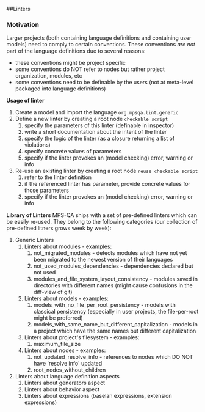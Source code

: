 ##Linters

### Motivation
Larger projects (both containing language definitions and containing user models) need to comply to certain conventions.
These conventions *are not* part of the language definitions due to several reasons:
- these conventions might be project specific 
- some conventions do NOT refer to nodes but rather project organization, modules, etc
- some conventions need to be definable by the users (not at meta-level packaged into language definitions)


**Usage of linter**
1. Create a model and import the language ```org.mpsqa.lint.generic``` 
2. Define a new linter by creating a root node ```checkable script``` 
   1. specify the parameters of this linter (definable in inspector)
   2. write a short documentation about the intent of the linter
   3. specify the logic of the linter (as a closure returning a list of violations)
   3. specify concrete values of parameters
   4. specify if the linter provokes an (model checking) error, warning or info
3. Re-use an existing linter by creating a root node ```reuse checkable script```
   1. refer to the linter definition
   2. if the referenced linter has parameter, provide concrete values for those parameters
   3. specify if the linter provokes an (model checking) error, warning or info

**Library of Linters**
MPS-QA ships with a set of pre-defined linters which can be easily re-used. They belong to the following categories 
(our collection of pre-defined litners grows week by week):

1. Generic Linters
   1. Linters about modules - examples:
      1. not_migrated_modules - detects modules which have not yet been migrated to the newest version of their languages
      2. not_used_modules_dependencies - dependencies declared but not used
      3. modules_and_file_system_layout_consistency - modules saved in directories with different names (might cause confusions in the diff-view of git)
   2. Linters about models - examples:
      1. models_with_no_file_per_root_persistency - models with classical persistency (especially in user projects, the file-per-root might be preferred)
      2. models_with_same_name_but_different_capitalization - models in a project which have the same names but different capitalization
   3. Linters about project's filesystem - examples:
      1. maximum_file_size    
   4. Linters about nodes - examples:
         1. not_updated_resolve_info - references to nodes which DO NOT have 'resolve info' updated 
         2. root_nodes_without_children
2. Linters about language definition aspects
   1. Linters about generators aspect
   2. Linters about behavior aspect  
   3. Linters about expressions (baselan expressions, extension expressions)       